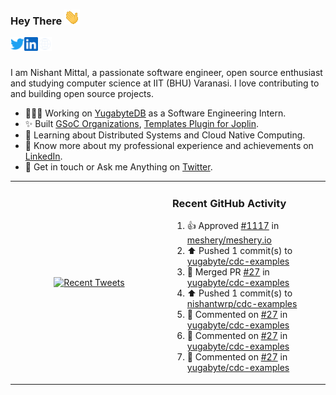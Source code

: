 ### Hey There <img src="./assets/wave.gif" width="25px">
<a href="http://urls.nishantwrp.com/github-to-twitter" target="_blank">
  <img align="left" alt="Nishant's Twitter" width="22px" src="./assets/twitter.svg" />
</a>
<a href="http://urls.nishantwrp.com/github-to-linkedin" target="_blank">
  <img align="left" alt="Nishant's LinkedIn" width="22px" src="./assets/linkedin.svg" />
</a>
<a href="http://urls.nishantwrp.com/github-to-site" target="_blank">
  <img align="left" alt="Nishant's Site" width="22px" src="./assets/globe.svg" />
</a>
<br /><br />

I am Nishant Mittal, a passionate software engineer, open source enthusiast and studying computer science at IIT (BHU) Varanasi. I love contributing to and building open source projects.

- 👨🏽‍💻 Working on [YugabyteDB](https://www.github.com/yugabyte) as a Software Engineering Intern.
- ✨ Built [GSoC Organizations](https://www.gsocorganizations.dev/), [Templates Plugin for Joplin](https://github.com/joplin/plugin-templates).
- 🌱 Learning about Distributed Systems and Cloud Native Computing.
- 🚀 Know more about my professional experience and achievements on [LinkedIn](http://urls.nishantwrp.com/github-to-linkedin).
- 💬 Get in touch or Ask me Anything on [Twitter](http://urls.nishantwrp.com/github-to-twitter).

<table><tr>
<td valign="center" width="50%"><div align="center">

[![Recent Tweets](https://github-readme-twitter.gazf.vercel.app/api?id=nishantwrp)](http://urls.nishantwrp.com/github-to-twitter)

</div></td>

<td valign="top" width="50%">

### Recent GitHub Activity
<!--RECENT_ACTIVITY:start-->
1. 👍 Approved [#1117](https://github.com/meshery/meshery.io/pull/1117#pullrequestreview-1382570891) in [meshery/meshery.io](https://github.com/meshery/meshery.io)<br>
2. ⬆️ Pushed 1 commit(s) to [yugabyte/cdc-examples](https://github.com/yugabyte/cdc-examples)<br>
3. 🎉 Merged PR [#27](https://github.com/yugabyte/cdc-examples/pull/27) in [yugabyte/cdc-examples](https://github.com/yugabyte/cdc-examples)<br>
4. ⬆️ Pushed 1 commit(s) to [nishantwrp/cdc-examples](https://github.com/nishantwrp/cdc-examples)<br>
5. 💬 Commented on [#27](https://github.com/yugabyte/cdc-examples/pull/27#discussion_r1161630063) in [yugabyte/cdc-examples](https://github.com/yugabyte/cdc-examples)<br>
6. 💬 Commented on [#27](https://github.com/yugabyte/cdc-examples/pull/27#discussion_r1161628914) in [yugabyte/cdc-examples](https://github.com/yugabyte/cdc-examples)<br>
7. 💬 Commented on [#27](https://github.com/yugabyte/cdc-examples/pull/27#discussion_r1161628882) in [yugabyte/cdc-examples](https://github.com/yugabyte/cdc-examples)<br>
<!--RECENT_ACTIVITY:end-->

</td>
</tr></table>
